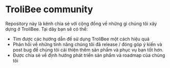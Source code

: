 # TroliBee community

Repository này là kênh chia sẻ với cộng đồng về những gì chúng tôi xây dựng ở TroliBee. Tại dây bạn sẽ có thể:

* Tìm được các hướng dẫn để sử dụng TroliBee một cách hiệu quả
* Phản hồi về những tính năng chúng tôi đã release / đóng góp ý kiến và post bug để chúng tôi cải thiện thêm sản phẩm và phục vụ bạn tốt hơn.
* Được chia sẻ về định hướng phát triển sản phẩm và roadmap của chúng tôi
